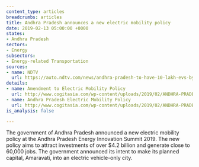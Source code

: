 ```yaml
---
content_type: articles
breadcrumbs: articles
title: Andhra Pradesh announces a new electric mobility policy
date: 2019-02-13 05:00:00 +0000
states:
- Andhra Pradesh
sectors:
- Energy
subsectors:
- Energy-related Transportation
sources:
- name: NDTV
  url: https://auto.ndtv.com/news/andhra-pradesh-to-have-10-lakh-evs-by-2024-amaravati-to-stop-registrations-of-ice-cars-1989279
details:
- name: Amendment to Electric Mobility Policy
  url: http://www.cogitasia.com/wp-content/uploads/2019/02/ANDHRA-PRADESH-EV-Policy-Amendments.pdf
- name: Andhra Pradesh Electric Mobility Policy
  url: http://www.cogitasia.com/wp-content/uploads/2019/02/ANDHRA-PRADESH-EV-Policy-Document.pdf
is_analysis: false

---
```

The government of Andhra Pradesh announced a new electric mobility policy at the Andhra Pradesh Energy Innovation Summit 2019. The new policy aims to attract investments of over $4.2 billion and generate close to 60,000 jobs. The government announced its intent to make its planned capital, Amaravati, into an electric vehicle-only city.